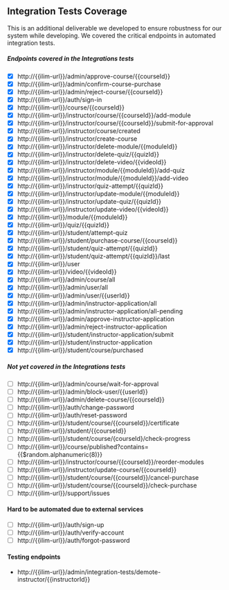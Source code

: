 
## Integration Tests Coverage
This is an additional deliverable we developed to ensure robustness for our system while developing. We covered the critical endpoints in automated integration tests.

##### Endpoints covered in the Integrations tests
- [x] http://{{ilim-url}}/admin/approve-course/{{courseId}}
- [x] http://{{ilim-url}}/admin/confirm-course-purchase
- [x] http://{{ilim-url}}/admin/reject-course/{{courseId}}
- [x] http://{{ilim-url}}/auth/sign-in
- [x] http://{{ilim-url}}/course/{{courseId}}
- [x] http://{{ilim-url}}/instructor/course/{{courseId}}/add-module
- [x] http://{{ilim-url}}/instructor/course/{{courseId}}/submit-for-approval
- [x] http://{{ilim-url}}/instructor/course/created
- [x] http://{{ilim-url}}/instructor/create-course
- [x] http://{{ilim-url}}/instructor/delete-module/{{moduleId}}
- [x] http://{{ilim-url}}/instructor/delete-quiz/{{quizId}}
- [x] http://{{ilim-url}}/instructor/delete-video/{{videoId}}
- [x] http://{{ilim-url}}/instructor/module/{{moduleId}}/add-quiz
- [x] http://{{ilim-url}}/instructor/module/{{moduleId}}/add-video
- [x] http://{{ilim-url}}/instructor/quiz-attempt/{{quizId}}
- [x] http://{{ilim-url}}/instructor/update-module/{{moduleId}}
- [x] http://{{ilim-url}}/instructor/update-quiz/{{quizId}}
- [x] http://{{ilim-url}}/instructor/update-video/{{videoId}}
- [x] http://{{ilim-url}}/module/{{moduleId}}
- [x] http://{{ilim-url}}/quiz/{{quizId}}
- [x] http://{{ilim-url}}/student/attempt-quiz
- [x] http://{{ilim-url}}/student/purchase-course/{{courseId}}
- [x] http://{{ilim-url}}/student/quiz-attempt/{{quizId}}
- [x] http://{{ilim-url}}/student/quiz-attempt/{{quizId}}/last
- [x] http://{{ilim-url}}/user
- [x] http://{{ilim-url}}/video/{{videoId}}
- [x] http://{{ilim-url}}/admin/course/all
- [x] http://{{ilim-url}}/admin/user/all
- [x] http://{{ilim-url}}/admin/user/{{userId}}
- [x] http://{{ilim-url}}/admin/instructor-application/all
- [x] http://{{ilim-url}}/admin/instructor-application/all-pending
- [x] http://{{ilim-url}}/admin/approve-instructor-application
- [x] http://{{ilim-url}}/admin/reject-instructor-application
- [x] http://{{ilim-url}}/student/instructor-application/submit
- [x] http://{{ilim-url}}/student/instructor-application
- [X] http://{{ilim-url}}/student/course/purchased

##### Not yet covered in the Integrations tests
- [ ] http://{{ilim-url}}/admin/course/wait-for-approval
- [ ] http://{{ilim-url}}/admin/block-user/{{userId}}
- [ ] http://{{ilim-url}}/admin/delete-course/{{courseId}}
- [ ] http://{{ilim-url}}/auth/change-password
- [ ] http://{{ilim-url}}/auth/reset-password
- [ ] http://{{ilim-url}}/student/course/{{courseId}}/certificate
- [ ] http://{{ilim-url}}/student/{{courseId}}
- [ ] http://{{ilim-url}}/student/course/{courseId}/check-progress
- [ ] http://{{ilim-url}}/course/published?contains={{$random.alphanumeric(8)}}
- [ ] http://{{ilim-url}}/instructor/course/{{courseId}}/reorder-modules
- [ ] http://{{ilim-url}}/instructor/update-course/{{courseId}}
- [ ] http://{{ilim-url}}/student/course/{{courseId}}/cancel-purchase
- [ ] http://{{ilim-url}}/student/course/{{courseId}}/check-purchase
- [ ] http://{{ilim-url}}/support/issues

#### Hard to be automated due to external services
- [ ] http://{{ilim-url}}/auth/sign-up
- [ ] http://{{ilim-url}}/auth/verify-account
- [ ] http://{{ilim-url}}/auth/forgot-password

#### Testing endpoints
- http://{{ilim-url}}/admin/integration-tests/demote-instructor/{{instructorId}}